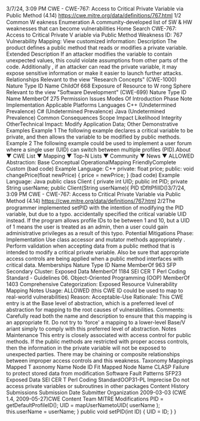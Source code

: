 3/7/24, 3:09 PM CWE - CWE-767: Access to Critical Private Variable via Public Method (4.14)
https://cwe.mitre.org/data/deﬁnitions/767.html 1/2
Common W eakness Enumeration
A community-developed list of SW & HW weaknesses that can become
vulnerabilities
Home Search
CWE-767: Access to Critical Private V ariable via Public Method
Weakness ID: 767
Vulnerability Mapping: 
View customized information:
 Description
The product defines a public method that reads or modifies a private variable.
 Extended Description
If an attacker modifies the variable to contain unexpected values, this could violate assumptions from other parts of the code.
Additionally , if an attacker can read the private variable, it may expose sensitive information or make it easier to launch further attacks.
 Relationships
 Relevant to the view "Research Concepts" (CWE-1000)
Nature Type ID Name
ChildOf 668 Exposure of Resource to W rong Sphere
 Relevant to the view "Software Development" (CWE-699)
Nature Type ID Name
MemberOf 275 Permission Issues
 Modes Of Introduction
Phase Note
Implementation
 Applicable Platforms
Languages
C++ (Undetermined Prevalence)
C# (Undetermined Prevalence)
Java (Undetermined Prevalence)
 Common Consequences
Scope Impact Likelihood
Integrity
OtherTechnical Impact: Modify Application Data; Other
 Demonstrative Examples
Example 1
The following example declares a critical variable to be private, and then allows the variable to be modified by public methods.
Example 2
The following example could be used to implement a user forum where a single user (UID) can switch between multiple profiles (PID).About ▼ CWE List ▼ Mapping ▼ Top-N Lists ▼ Community ▼ News ▼
ALLOWED
Abstraction: Base
Conceptual OperationalMapping
FriendlyComplete Custom
(bad code) Example Language: C++ 
private: float price;
public: void changePrice(float newPrice) {
price = newPrice;
}
(bad code) Example Language: Java 
public class Client {
private int UID;
public int PID;
private String userName;
public Client(String userName){
PID tDfltPfilID()3/7/24, 3:09 PM CWE - CWE-767: Access to Critical Private Variable via Public Method (4.14)
https://cwe.mitre.org/data/deﬁnitions/767.html 2/2The programmer implemented setPID with the intention of modifying the PID variable, but due to a typo. accidentally specified the
critical variable UID instead. If the program allows profile IDs to be between 1 and 10, but a UID of 1 means the user is treated as an
admin, then a user could gain administrative privileges as a result of this typo.
 Potential Mitigations
Phase: Implementation
Use class accessor and mutator methods appropriately . Perform validation when accepting data from a public method that is
intended to modify a critical private variable. Also be sure that appropriate access controls are being applied when a public
method interfaces with critical data.
 Memberships
Nature Type ID Name
MemberOf 963 SFP Secondary Cluster: Exposed Data
MemberOf 1184 SEI CER T Perl Coding Standard - Guidelines 06. Object-Oriented Programming (OOP)
MemberOf 1403 Comprehensive Categorization: Exposed Resource
 Vulnerability Mapping Notes
Usage: ALLOWED (this CWE ID could be used to map to real-world vulnerabilities)
Reason: Acceptable-Use
Rationale:
This CWE entry is at the Base level of abstraction, which is a preferred level of abstraction for mapping to the root causes of
vulnerabilities.
Comments:
Carefully read both the name and description to ensure that this mapping is an appropriate fit. Do not try to 'force' a mapping to a
lower-level Base/V ariant simply to comply with this preferred level of abstraction.
 Notes
Maintenance
This entry is closely associated with access control for public methods. If the public methods are restricted with proper access
controls, then the information in the private variable will not be exposed to unexpected parties. There may be chaining or composite
relationships between improper access controls and this weakness.
 Taxonomy Mappings
Mapped T axonomy Name Node ID Fit Mapped Node Name
CLASP Failure to protect stored data from modification
Software Fault Patterns SFP23 Exposed Data
SEI CER T Perl Coding
StandardOOP31-PL Imprecise Do not access private variables or subroutines in other packages
 Content History
 Submissions
Submission Date Submitter Organization
2009-03-03
(CWE 1.4, 2009-05-27)CWE Content Team MITRE
 Modifications
PID = getDefaultProfileID();
UID = mapUserNametoUID( userName );
this.userName = userName;
}
public void setPID(int ID) {
UID = ID;
}
}